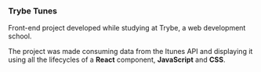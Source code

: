 ### Trybe Tunes

Front-end project developed while studying at Trybe, a web development school.

The project was made consuming data from the Itunes API and displaying it using all the lifecycles of a __React__ component, __JavaScript__ and __CSS__.